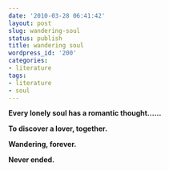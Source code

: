 ```yaml
---
date: '2010-03-28 06:41:42'
layout: post
slug: wandering-soul
status: publish
title: wandering soul
wordpress_id: '200'
categories:
- literature
tags:
- literature
- soul
---
```


**Every lonely soul has a romantic thought......**




**To discover a lover, together.**




**Wandering, forever.**




**Never ended.**

